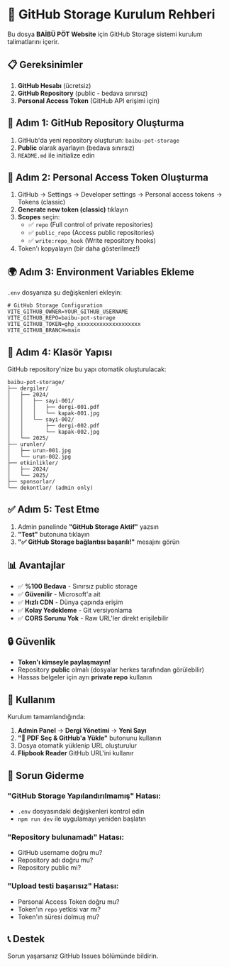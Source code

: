 # 🚀 GitHub Storage Kurulum Rehberi

Bu dosya **BAİBÜ PÖT Website** için GitHub Storage sistemi kurulum talimatlarını içerir.

## 📋 Gereksinimler

1. **GitHub Hesabı** (ücretsiz)
2. **GitHub Repository** (public - bedava sınırsız)
3. **Personal Access Token** (GitHub API erişimi için)

## 🔧 Adım 1: GitHub Repository Oluşturma

1. GitHub'da yeni repository oluşturun: `baibu-pot-storage`
2. **Public** olarak ayarlayın (bedava sınırsız)
3. `README.md` ile initialize edin

## 🔑 Adım 2: Personal Access Token Oluşturma

1. GitHub → Settings → Developer settings → Personal access tokens → Tokens (classic)
2. **Generate new token (classic)** tıklayın
3. **Scopes** seçin:
   - ✅ `repo` (Full control of private repositories)
   - ✅ `public_repo` (Access public repositories)
   - ✅ `write:repo_hook` (Write repository hooks)
4. Token'ı kopyalayın (bir daha gösterilmez!)

## 🌍 Adım 3: Environment Variables Ekleme

`.env` dosyanıza şu değişkenleri ekleyin:

```env
# GitHub Storage Configuration
VITE_GITHUB_OWNER=YOUR_GITHUB_USERNAME
VITE_GITHUB_REPO=baibu-pot-storage
VITE_GITHUB_TOKEN=ghp_xxxxxxxxxxxxxxxxxxxx
VITE_GITHUB_BRANCH=main
```



## 📁 Adım 4: Klasör Yapısı

GitHub repository'nize bu yapı otomatik oluşturulacak:

```
baibu-pot-storage/
├── dergiler/
│   ├── 2024/
│   │   ├── sayi-001/
│   │   │   ├── dergi-001.pdf
│   │   │   └── kapak-001.jpg
│   │   └── sayi-002/
│   │       ├── dergi-002.pdf
│   │       └── kapak-002.jpg
│   └── 2025/
├── urunler/
│   ├── urun-001.jpg
│   └── urun-002.jpg
├── etkinlikler/
│   ├── 2024/
│   └── 2025/
├── sponsorlar/
└── dekontlar/ (admin only)
```

## ✅ Adım 5: Test Etme

1. Admin panelinde **"GitHub Storage Aktif"** yazsın
2. **"Test"** butonuna tıklayın
3. **"✅ GitHub Storage bağlantısı başarılı!"** mesajını görün

## 📊 Avantajlar

- ✅ **%100 Bedava** - Sınırsız public storage
- ✅ **Güvenilir** - Microsoft'a ait
- ✅ **Hızlı CDN** - Dünya çapında erişim
- ✅ **Kolay Yedekleme** - Git versiyonlama
- ✅ **CORS Sorunu Yok** - Raw URL'ler direkt erişilebilir

## 🔒 Güvenlik

- **Token'ı kimseyle paylaşmayın!**
- Repository **public** olmalı (dosyalar herkes tarafından görülebilir)
- Hassas belgeler için ayrı **private repo** kullanın

## 🎯 Kullanım

Kurulum tamamlandığında:

1. **Admin Panel** → **Dergi Yönetimi** → **Yeni Sayı**
2. **"📁 PDF Seç & GitHub'a Yükle"** butonunu kullanın
3. Dosya otomatik yüklenip URL oluşturulur
4. **Flipbook Reader** GitHub URL'ini kullanır

## 🔧 Sorun Giderme

### "GitHub Storage Yapılandırılmamış" Hatası:
- `.env` dosyasındaki değişkenleri kontrol edin
- `npm run dev` ile uygulamayı yeniden başlatın

### "Repository bulunamadı" Hatası:
- GitHub username doğru mu?
- Repository adı doğru mu?
- Repository public mi?

### "Upload testi başarısız" Hatası:
- Personal Access Token doğru mu?
- Token'ın `repo` yetkisi var mı?
- Token'ın süresi dolmuş mu?

## 📞 Destek

Sorun yaşarsanız GitHub Issues bölümünde bildirin. 
